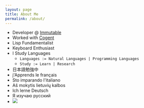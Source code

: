 ```yaml
---
layout: page
title: About Me
permalink: /about/
---
```


* Developer @ [Immutable](https://www.immutable.com/)
* Worked with [Cogent](https://ts.data61.csiro.au/projects/TS/cogent.pml)
* Lisp Fundamentalist
* Keyboard Enthusiast
* I Study Languages
  - `Languages := Natural Languages | Programming Languages`
  - `Study := Learn | Research`
* 日本語勉強中
* j'Apprends le français
* Sto imparando l'italiano
* Aš mokytis lietuvių kalbos
* Ich lerne Deutsch
* Я изучаю русский
* <img src="https://static.fsf.org/nosvn/associate/crm/645521.png"/>
